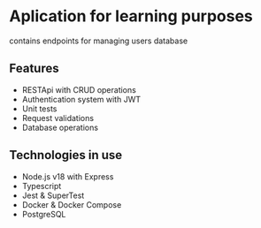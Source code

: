 # Aplication for learning purposes
contains endpoints for managing users database
## Features
  - RESTApi with CRUD operations
  - Authentication system with JWT
  - Unit tests
  - Request validations
  - Database operations
## Technologies in use
  - Node.js v18 with Express
  - Typescript
  - Jest & SuperTest
  - Docker & Docker Compose
  - PostgreSQL
